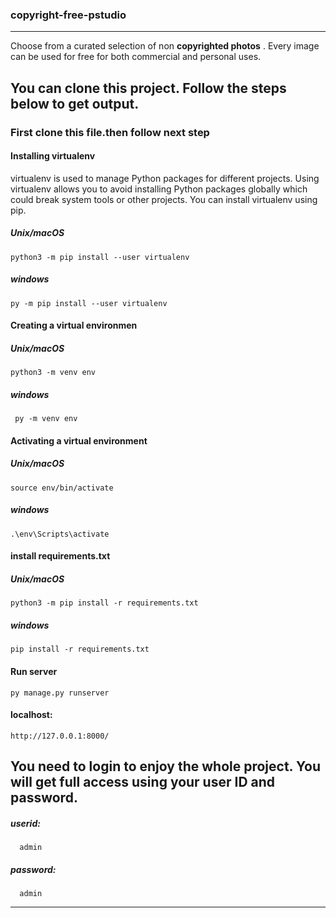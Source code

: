 ### copyright-free-pstudio
****
Choose from a curated selection of non **copyrighted photos** . Every image can be used for free for both commercial and personal uses.
## You can clone this project. Follow the steps below to get output.
### First clone  this file.then follow next step
#### Installing virtualenv
virtualenv is used to manage Python packages for different projects. Using virtualenv allows you to avoid installing Python packages globally which could break system tools or other projects. You can install virtualenv using pip.
##### Unix/macOS
    python3 -m pip install --user virtualenv    
##### windows 
    py -m pip install --user virtualenv 
#### Creating a virtual environmen
##### Unix/macOS
    python3 -m venv env    
##### windows  
     py -m venv env 
#### Activating a virtual environment
##### Unix/macOS
    source env/bin/activate
##### windows 
    .\env\Scripts\activate 
####  install requirements.txt
##### Unix/macOS
    python3 -m pip install -r requirements.txt 
##### windows 
    pip install -r requirements.txt 
####  Run server
    py manage.py runserver 
#### localhost: 
    http://127.0.0.1:8000/   
You need to login to enjoy the whole project. You will get full access using your user ID and password.
-----------------------
##### userid: 
      admin
##### password: 
      admin
****

